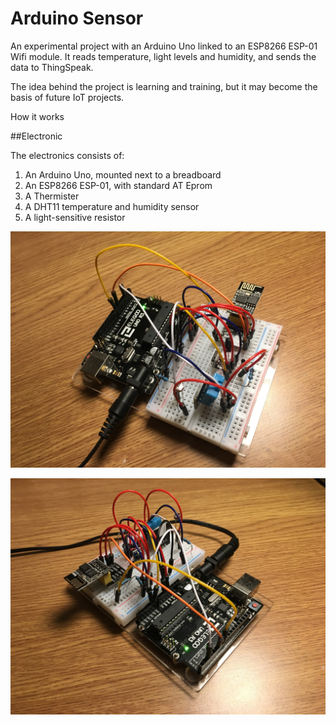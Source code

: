 # Arduino Sensor
An experimental project with an Arduino Uno linked to an ESP8266 ESP-01 Wifi module. 
It reads temperature, light levels and humidity, and sends the data to ThingSpeak.


The idea behind the project is learning and training, but it may become the basis of future IoT projects.

How it works

##Electronic 

The electronics consists of:
1. An Arduino Uno, mounted next to a breadboard
2. An ESP8266 ESP-01, with standard AT Eprom
3. A Thermister
4. A DHT11 temperature and humidity sensor
5. A light-sensitive resistor

![Picture of prototype board](https://github.com/kev1nd/ArduinoSensor/blob/master/assets/pic1.jpg)

![Picture of prototype board](https://github.com/kev1nd/ArduinoSensor/blob/master/assets/pic2.jpg)
